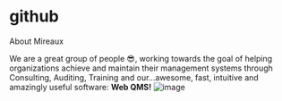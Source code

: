 # github
About Mireaux</p>
We are a great group of people 😎, working towards the goal of helping organizations achieve and maintain their management systems through Consulting, Auditing, Training and our...awesome, fast, intuitive and amazingly useful software: <b>Web QMS!</b>
![image](https://user-images.githubusercontent.com/52655824/200469542-056e4678-48c5-4ba6-a670-f9fa3c7f8610.png)

